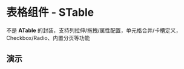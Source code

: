# 表格组件 - STable

不是 **ATable** 的封装，支持列拉伸/拖拽/属性配置，单元格合并/卡槽定义，Checkbox/Radio、内置分页等功能

<style lang="less" scoped>
[code-runner-title] {
  width: 100%;
  height: 0;
  position: relative;

  h3 {
    width: 100%;
    height: 0;
    margin: 0;
    padding: 0;
    border: none;
    overflow: hidden;
    position: absolute;
    top: 60px;
  }
}
</style>

<script setup lang="ts">
import Base from '@/library/table/Base.md'
import Merge from '@/library/table/Merge.md'
import Footer from '@/library/table/Footer.md'
import Sorter from '@/library/table/Sorter.md'
import Striped from '@/library/table/Striped.md'
import Sources from '@/library/table/Sources.md'
import CheckBox from '@/library/table/CheckBox.md'
import LoadData from '@/library/table/LoadData.md'
import DiffSize from '@/library/table/DiffSize.md'
import Ellipsis from '@/library/table/Ellipsis.md'
import Multiple from '@/library/table/Multiple.md'
import Expanded from '@/library/table/Expanded.md'
import EditTable from '@/library/table/EditTable.md'
import FixedTable from '@/library/table/FixedTable.md'
import CustomSlots from '@/library/table/CustomSlots.md'
import CheckboxTree from '@/library/table/CheckboxTree.md'
import FixedPageTable from '@/library/table/FixedPageTable.md'
</script>

## 演示

<div code-runner style="height: 466px; overflow: hidden;">
  <div code-runner-title>
    <h3 id="基本用法">基本用法</h3>
  </div>
  <div style="padding: 1px;">
    <Base/>
  </div>
</div>

<div code-runner style="height: 653px; overflow: hidden;">
  <div code-runner-title>
    <h3 id="带斑马纹表格">带斑马纹表格</h3>
  </div>
  <div style="padding: 1px;">
    <Striped/>
  </div>
</div>

<div code-runner style="height: 549px; overflow: hidden;">
  <div code-runner-title>
    <h3 id="带总结栏表格">带总结栏表格</h3>
  </div>
  <div style="padding: 1px;">
    <Footer/>
  </div>
</div>

<div code-runner style="height: 599px; overflow: hidden;">
  <div code-runner-title>
    <h3 id="表格卡槽自定义">表格卡槽自定义</h3>
  </div>
  <div style="padding: 1px;">
    <CustomSlots/>
  </div>
</div>

<div code-runner style="height: 654px; overflow: hidden;">
  <div code-runner-title>
    <h3 id="远程加载数据">远程加载数据</h3>
  </div>
  <div style="padding: 1px;">
    <LoadData/>
  </div>
</div>

<div code-runner style="height: 945px; overflow: hidden;">
  <div code-runner-title>
    <h3 id="表格列排序(多列)">表格列排序(多列)</h3>
  </div>
  <div style="padding: 1px;">
    <Sorter/>
  </div>
</div>

<div code-runner style="height: 682px; overflow: hidden;">
  <div code-runner-title>
    <h3 id="不同尺寸的表格">不同尺寸的表格</h3>
  </div>
  <div style="padding: 1px;">
    <DiffSize/>
  </div>
</div>

<div code-runner style="height: 515px; overflow: hidden;">
  <div code-runner-title>
    <h3 id="单元格自动省略">单元格自动省略</h3>
  </div>
  <div style="padding: 1px;">
    <Ellipsis/>
  </div>
</div>

<div code-runner style="height: 707px; overflow: hidden;">
  <div code-runner-title>
    <h3 id="表格分组表头">表格分组表头</h3>
  </div>
  <div style="padding: 1px;">
    <Multiple/>
  </div>
</div>

<div code-runner style="height: 551px; overflow: hidden;">
  <div code-runner-title>
    <h3 id="表格行/列合并">表格行/列合并</h3>
  </div>
  <div style="padding: 1px;">
    <Merge/>
  </div>
</div>

<div code-runner style="height: 570px; overflow: hidden;">
  <div code-runner-title>
    <h3 id="表格数据源变更">表格数据源变更</h3>
  </div>
  <div style="padding: 1px;">
    <Sources/>
  </div>
</div>

<div code-runner style="height: 992px; overflow: hidden;">
  <div code-runner-title>
    <h3 id="固定表头和某列">固定表头和某列</h3>
  </div>
  <div style="padding: 1px;">
    <FixedTable/>
  </div>
</div>

<div code-runner style="height: 956px; overflow: hidden;">
  <div code-runner-title>
    <h3 id="随页面滚动固定表头">随页面滚动固定表头</h3>
  </div>
  <div style="padding: 1px;">
    <FixedPageTable/>
  </div>
</div>

<div code-runner style="height: 379px; overflow: hidden;">
  <div code-runner-title>
    <h3 id="表格单元格编辑">表格单元格编辑</h3>
  </div>
  <div style="padding: 1px;">
    <EditTable/>
  </div>
</div>

<div code-runner style="height: 739px; overflow: hidden;">
  <div code-runner-title>
    <h3 id="表格单选/多选">表格单选/多选</h3>
  </div>
  <div style="padding: 1px;">
    <CheckBox/>
  </div>
</div>

<div code-runner style="height: 1012px; overflow: hidden;">
  <div code-runner-title>
    <h3 id="表格树形数据">表格树形数据</h3>
  </div>
  <div style="padding: 1px;">
    <CheckboxTree/>
  </div>
</div>

<div code-runner style="height: 651px; overflow: hidden;">
  <div code-runner-title>
    <h3 id="表格行展开项">表格行展开项</h3>
  </div>
  <div style="padding: 1px;">
    <Expanded/>
  </div>
</div>

## API

### Props

#### STable Props

| 参数                             | 说明                                                                           | 类型                            |   默认值   |
| :------------------------------- | :----------------------------------------------------------------------------- | :------------------------------ | :--------: |
| **size**                         | 表格大小                                                                       | STableSize                      |     -      |
| **rowKey**                       | 表格行 key 的字段                                                              | STableRowKey                    |     -      |
| **treeKey**                      | 表格 树形结构 的字段                                                           | STableTreeKey                   | 'children' |
| **border**                       | 设置边框。分组表头时 **border="true"**                                         | boolean                         |   false    |
| **sticky**                       | 设置表格粘性头部和滚动条，详见下方 [STable Sticky](#stable-sticky)             | STableStickyType                |     -      |
| **scroll**                       | 表格是否可滚动，也可以指定滚动区域的宽高，详见 [STable Scroll](#stable-scroll) | STableScrollType                |     -      |
| **columns (v-model)**            | 表格列的配置描述, 详见 [STable Column](#stable-column)                         | STableColumnType[]              |     -      |
| **sources (v-model)**            | 表格数据源                                                                     | STableRecordType[]              |     -      |
| **summarys (v-model)**           | 表格总结栏数据源 (**tfoot**)                                                   | STableRecordType[]              |     -      |
| **paginate (v-model)**           | 表格分页配置，详见 [STable Paginate](#stable-paginate)                         | STablePartPaginate              |     -      |
| **loadData**                     | 表格数据远程加载，响应数据预处理，详见 [Responser](#responser)                 | STableLoadSource                |     -      |
| **tableLayout**                  | 表格 **CSS table-layout** 样式                                                 | 'auto' \| 'fixed'               |     -      |
| **persistSourceRanges**          | 保持数据渲染，即使不在可视区域内。                                             | Array\<number[]> \| boolean     |   false    |
| **customHeaderRowAttrs**         | 设置表格 **thead** 行属性 (HTMLAttributes)                                     | STableCustom<br>HeaderRowAttrs  |     -      |
| **customBodyerRowAttrs**         | 设置表格 **tbody** 行属性 (HTMLAttributes)                                     | STableCustom<br>BodyerRowAttrs  |     -      |
| **customFooterRowAttrs**         | 设置表格 **tfoot** 行属性 (HTMLAttributes)                                     | STableCustom<br>FooterRowAttrs  |     -      |
| **customBodyerRowStates**        | 设置表格 **tbody** 行 State (例如，禁用行展开、禁用选项)                       | STableCustom<br>BodyerRowStates |     -      |
| **customHeaderCellRender**       | 自定义 **thead** 单元格渲染                                                    | STableHeader<br>CellRender      |     -      |
| **customBodyerCellRender**       | 自定义 **tbody** 单元格渲染                                                    | STableBodyer<br>CellRender      |     -      |
| **customFooterCellRender**       | 自定义 **tfoot** 单元格渲染                                                    | STableFooter<br>CellRender      |     -      |
| **defaultColumnSorters**         | 设置默认的列排序                                                               | STableSorterType[]              |     []     |
| **defaultSelectAllRows**         | 默认选择所有表格行 key (Checkbox)                                              | boolean                         |   false    |
| **defaultExpandAllRows**         | 默认展开所有表格行 key (Expanded)                                              | boolean                         |   false    |
| **preserveSelectedRowKeys**      | 分页渲染数据，是否记录之前选择的 Checkbox/Radio，以便后续恢复                  | boolean                         |   false    |
| **preserveExpandedRowKeys**      | 分页渲染数据，是否记录之前展开的行，以便后续恢复                               | boolean                         |   false    |
| **columnPresetResizable**        | 是否允许表格列拉伸调整宽度                                                     | boolean                         |   false    |
| **columnPresetDraggable**        | 是否允许表格列拖拽，调整表格列顺序                                             | boolean                         |   false    |
| **columnSorterMultiple**         | 是否允许表格多列排序                                                           | boolean                         |   false    |
| **columnPresetSettings**         | 是否启用表格列筛选配置                                                         | boolean                         |   false    |
| **rowSelectedStrictly**          | 表格树形数据，父子数据 CheckBox 状态是否不关联 (默认不关联)                    | boolean                         |    true    |
| **rowExpandedByClick**           | 当表格存在展开行时，是否允许点击行展开其展开行                                 | boolean                         |   false    |
| **cellMegreNormalize**           | 当表格存在合并单元格时，可以帮助我们自动适配相邻的单元格情况                   | boolean                         |    true    |
| **expandIndentSize**             | 因展开行图标，每一层的缩紧样式                                                 | number                          |     -      |
| **selectIndentSize**             | 因选择项图标，每一层的缩紧样式                                                 | number                          |     -      |
| **selectedRowMode**              | 是否启用选择框 (Checkbox / Radio)                                              | 'Radio' \| 'Checkbox' \| 'None' |  'None '   |
| **selectedRowKeys<br>(v-model)** | 记录表格已选择的行 key                                                         | STableKey[]                     |     []     |
| **expandedRowKeys<br>(v-model)** | 记录表格已展开的行 key                                                         | STableKey[]                     |     []     |
| **tHeaderThStyle**               | 设置表格 **thead th** 样式                                                     | Record\<string, any>            |     {}     |
| **tBodyerTdStyle**               | 设置表格 **tbody td** 样式                                                     | Record\<string, any>            |     {}     |
| **tFooterTdStyle**               | 设置表格 **tfoot td** 样式                                                     | Record\<string, any>            |     {}     |
| **expandTdStyle**                | 设置表格展开行 **expand td** 样式                                              | Record\<string, any>            |     {}     |
| **paginateStyle**                | 设置表格分页容器样式                                                           | Record\<string, any>            |     {}     |
| **loadOnScroll**                 | 仅在 `paginate.mode="local"` 启用，滚动加载分页数据                            | boolean                         |   false    |
| **bodyMinRows**                  | 表格最小行数，值为 **true** 时，与分页 pageSize 保持一致                       | boolean \| number               |   false    |
| **showHeader**                   | 显示表格 head 部分 (thead)                                                     | boolean                         |    true    |
| **showBodyer**                   | 显示表格 body 部分 (tbody)                                                     | boolean                         |    true    |
| **showFooter**                   | 显示表格 foot 部分 (tfoot)                                                     | boolean                         |    true    |
| **immediate**                    | 是否立刻调用 `loadData`, 加载远程数据                                          | boolean                         |    true    |
| **loadinger**                    | 是否在 UI 上隐藏 loading, 即使 loading 值为 true                               | boolean                         |    true    |
| **loading (v-model)**            | 表格是否正在加载数据中                                                         | boolean                         |   false    |
| **virtual**                      | 表格启用虚拟列表，提升性能 (**目前尚未启用**)                                  | boolean                         |    true    |

#### STable Sticky

| 参数                | 说明                                                  | 类型              | 默认值 |
| :------------------ | :---------------------------------------------------- | :---------------- | :----: |
| **topHeader**       | 启用表格 `thead` 置顶吸附                             | boolean \| number |  true  |
| **leftFooter**      | 当表格某些列左侧固定时，滚动时 `tfoot` 是否也随之固定 | boolean \| number |  true  |
| **rightFooter**     | 当表格某些列右侧固定时，滚动时 `tfoot` 是否也随之固定 | boolean \| number |  true  |
| **bottomFooter**    | 启用表格 `tfoot` 置底吸附                             | boolean \| number |  true  |
| **bottomScrollbar** | 当表格底部超出可视区域时，是否显示横向滚动条          | boolean           | false  |

#### STable Scroll

| 参数                         | 说明                                            | 类型                            | 默认值 |
| :--------------------------- | :---------------------------------------------- | :------------------------------ | :----: |
| **x**                        | 设置横向滚动，指定滚动区域的宽                  | number \| string \| false       | false  |
| **y**                        | 设置纵向滚动，指定滚动区域的高                  | number \| string \| false       | false  |
| **overflow**                 | 设置滚动区域 `overflow` 属性                    | 'hidden' \| 'visible' \| 'auto' |   -    |
| **scrollToFirstOffsetX**     | 表格滚动 `x轴` 横向方向偏移量                   | number                          |   -    |
| **scrollToFirstOffsetY**     | 表格滚动 `y轴` 纵向方向偏移量                   | number                          |   -    |
| **scrollToFirstTargetX**     | 指定表格滚动 `x轴` 初始位置                     | number                          |   0    |
| **scrollToFirstTargetY**     | 指定表格滚动 `y轴` 初始位置                     | number                          |   0    |
| **scrollToFirstXOnChange**   | 分页/排序/筛选，是否滚动到初始位置              | boolean                         |  true  |
| **scrollToFirstYOnChange**   | 分页/排序/筛选，是否滚动到初始位置              | boolean                         |  true  |
| **getScrollResizeContainer** | 指定滚动区域 (祖先节点), 一般无需指定，自动获取 | () => HTMLElement               |   -    |

#### STable Column

| 参数                       | 说明                                                             | 类型                                             | 默认值 |
| :------------------------- | :--------------------------------------------------------------- | :----------------------------------------------- | :----: |
| **key**                    | 表格列 key，如果已经设置了唯一的 dataIndex，可以忽略这个属性     | string                                           |   -    |
| **title**                  | 表格列 title 标题                                                | string                                           |   -    |
| **dataIndex**              | 列数据在数据项中对应的路径                                       | string \| string[]                               |   -    |
| **children**               | 表格嵌套的列选项                                                 | STablePartColumnType[]                           |   -    |
| **align**                  | 设置表格列的对齐方式                                             | 'left' \| 'center' \| 'right'                    |   -    |
| **fixed**                  | 设置表格列是否固定及其方式                                       | 'left' \| 'right' \| false                       |   -    |
| **width**                  | 表格列宽度                                                       | number                                           |   -    |
| **minWidth**               | 表格列最小宽度, 影响列 resizing (最小限制)                       | number                                           |   -    |
| **maxWidth**               | 表格列最大宽度, 影响列 resizing (最大限制)                       | number                                           |   -    |
| **settings**               | 表格列筛选配置项中该列的预设值                                   | { checkbox?: boolean; <br> disabled?: boolean; } |   -    |
| **resizable**              | 配置表格该列 resizable?，覆盖 `props.columnPresetResizable`      | boolean                                          |   -    |
| **ellipsis**               | 表格单元格内容过长，自动省略                                     | boolean                                          | false  |
| **tooltip**                | 表格单元格内容过长，自动省略，且 `tooltip` 提示                  | boolean                                          | false  |
| **colSpan**                | 表格单元格多列合并                                               | number                                           |   -    |
| **rowSpan**                | 表格单元格多行合并                                               | number                                           |   -    |
| **sorter**                 | 表格该列是否启用排序                                             | boolean                                          | false  |
| **sorterField**            | 表格该列排序时使用的字段，默认从 `dataIndex` 获取                | string                                           |   -    |
| **expandIcon**             | 如果有树形数据或展开行内容，是否在表格该列显示 `Expand Icon`     | boolean                                          |   -    |
| **customHeaderCellRender** | 自定义 **thead** 单元格渲染，覆盖 `props.customHeaderCellRender` | STableHeaderCellRender                           |   -    |
| **customBodyerCellRender** | 自定义 **tbody** 单元格渲染，覆盖 `props.customBodyerCellRender` | STableBodyerCellRender                           |   -    |
| **customFooterCellRender** | 自定义 **tfoot** 单元格渲染，覆盖 `props.customFooterCellRender` | STableFooterCellRender                           |   -    |

#### STable Paginate

| 参数                 | 说明                                         | 类型                              |  默认值  |
| :------------------- | :------------------------------------------- | :-------------------------------- | :------: |
| **hideOnSinglePage** | 只有一页时是否隐藏分页器                     | boolean                           |  false   |
| **defaultPageSize**  | 默认的每页条数                               | number                            |    20    |
| **pageSizeOptions**  | 指定每页可以显示多少条                       | string[]                          |    -     |
| **showSizeChanger**  | 是否展示 pageSize 切换器                     | boolean                           |    -     |
| **showQuickJumper**  | 是否可以快速跳转至某页                       | boolean                           |  false   |
| **showLessItems**    | 是否显示较少页面内容                         | boolean                           |  false   |
| **loadTotalSize**    | 分段加载数据的总条目 (仅 **mode="local"**)   | number                            |    -     |
| **loadTotalPage**    | 分段加载数据的总页数 (仅 **mode="local"**)   | number                            |    -     |
| **loadPageSize**     | 分段加载数据的每页条目 (仅 **mode="local"**) | number                            |    -     |
| **loadPageNo**       | 分段加载的当前最新页 (仅 **mode="local"**)   | number                            |    -     |
| **showTotal**        | 用于显示数据总量和当前数据顺序               | boolean \| (total, range) => void |    -     |
| **totalSize**        | 分页数据总条目                               | number                            |    -     |
| **totalPage**        | 分页数据总页数                               | number                            |    -     |
| **pageSize**         | 分页数据每页条目                             | number                            |    -     |
| **pageNo**           | 分页数据当前页                               | number                            |    -     |
| **disabled**         | 是否禁用表格分页                             | boolean                           |  false   |
| **visible**          | 是否显示表格分页                             | boolean                           |  false   |
| **simple**           | 是否显示为简单分页                           | boolean                           |  false   |
| **fixed**            | 表格分页在纵轴方向于底部吸附固定。           | boolean                           |    -     |
| **mode**             | 分页模式，默认远程数据。(**local 尚未启用**) | 'local' \| 'remote'               | 'remote' |

### Emits

| 事件               | 说明                                    | 类型                                                                         |
| :----------------- | :-------------------------------------- | :--------------------------------------------------------------------------- |
| **pageSizeChange** | pageSize 变化的回调                     | (pageNo: number, pageSize: number) => true                                   |
| **pageChange**     | 页码或 pageSize 改变的回调              | (pageNo: number, pageSize: number) => true                                   |
| **expand**         | 表格行展开时触发                        | (keys: Array\<STableKey>, records: Array\<STableRecordType \| null>) => true |
| **select**         | 表格行 Checkbox 或 Radio 选项变换时触发 | (keys: Array\<STableKey>, records: Array\<STableRecordType \| null>) => true |
| **sorter**         | 表格列排序变化时                        | (values: Array\<STableSorterType>) => true                                   |

### Slots

| 插槽名         | 插槽说明                   | 插槽参数                                                                                                    |
| :------------- | :------------------------- | :---------------------------------------------------------------------------------------------------------- |
| **expander**   | 表格展开行内容 卡槽        | record, rowIndex, groupIndex, groupLevel, groupIndexs, globalIndex                                          |
| **headerCell** | 表格 **thead** 单元格 卡槽 | title, column, rowIndex, colIndex, paginater                                                                |
| **bodyerCell** | 表格 **tbody** 单元格 卡槽 | value, record, rowIndex, groupIndex, groupLevel, groupIndexs, <br> globalIndex, column, colIndex, paginater |
| **footerCell** | 表格 **tfoot** 单元格 卡槽 | value, record, rowIndex, column, colIndex, sources, paginater                                               |

### Expose

| 属性/方法名 | 说明描述                                          | 类型                                                                             |
| :---------- | :------------------------------------------------ | :------------------------------------------------------------------------------- |
| **reload**  | 表格重新加载当前数据                              | (delay?: Promise\<void> \| boolean \| number, force?: boolean) => Promise\<void> |
| **refresh** | 表格刷新加载第一页数据                            | (delay?: Promise\<void> \| boolean \| number, force?: boolean) => Promise\<void> |
| **select**  | 表格手动选择指定选项 (Checkbox / Radio)           | (keys: STableKey[]) => void                                                      |
| **expand**  | 表格手动展开某些行 (仅对有展开内容或树形数据有效) | (keys: STableKey[]) => void                                                      |
| **update**  | 手动更新并重新渲染表格                            | (clean?: boolean) => void                                                        |

### Definer

| 定义                                   | 说明                                                                 |
| :------------------------------------- | :------------------------------------------------------------------- |
| **tableSorterDefiner**                 | 定义 **Props.defaultColumnSorters** 时的 TypeScript 提示和校验       |
| **tableScrollDefiner**                 | 定义 **Props.scroll** 时的 TypeScript 提示和校验                     |
| **tableStickyDefiner**                 | 定义 **Props.sticky** 时的 TypeScript 提示和校验                     |
| **tableSourcesDefiner**                | 定义 **Props.sources** 时的 TypeScript 提示和校验                    |
| **tableSummarysDefiner**               | 定义 **Props.summarys** 时的 TypeScript 提示和校验                   |
| **tableColumnsDefiner**                | 定义 **Props.columns** 时的 TypeScript 提示和校验                    |
| **tablePaginateDefiner**               | 定义 **Props.paginate** 时的 TypeScript 提示和校验                   |
| **tableLoadDataDefiner**               | 定义 **Props.loadData** 时的 TypeScript 提示和校验                   |
| **tableResponserDefiner**              | 定义 **Props.loadData** 数据源的预处理，详见 [Responser](#responser) |
| **tableCustomHeaderRowAttrsDefiner**   | 定义 **Props.customHeaderRowAttrs** 时的 TypeScript 提示和校         |
| **tableCustomBodyerRowAttrsDefiner**   | 定义 **Props.customBodyerRowAttrs** 时的 TypeScript 提示和校         |
| **tableCustomFooterRowAttrsDefiner**   | 定义 **Props.customFooterRowAttrs** 时的 TypeScript 提示和校         |
| **tableCustomBodyerRowStatesDefiner**  | 定义 **Props.customBodyerRowStates** 时的 TypeScript 提示和校        |
| **tableCustomHeaderCellRenderDefiner** | 定义 **Props.customHeaderCellRender** 时的 TypeScript 提示和校       |
| **tableCustomBodyerCellRenderDefiner** | 定义 **Props.customBodyerCellRender** 时的 TypeScript 提示和校验     |
| **tableCustomFooterCellRenderDefiner** | 定义 **Props.customFooterCellRender** 时的 TypeScript 提示和校验     |
| **tableEmitSorterDefiner**             | 定义 **Emits.sorter** 时的 TypeScript 提示和校验                     |
| **tableEmitSelectDefiner**             | 定义 **Emits.select** 时的 TypeScript 提示和校验                     |
| **tableEmitExpandDefiner**             | 定义 **Emits.expand** 时的 TypeScript 提示和校验                     |
| **tableEmitPageChangeDefiner**         | 定义 **Emits.pageChange** 时的 TypeScript 提示和校验                 |
| **tableEmitPageSizeChangeDefiner**     | 定义 **Emits.pageSizeChange** 时的 TypeScript 提示和校验             |

### Responser

::: code-group

```typescript [默认 - 预处理]
/**
 * STable 默认支持如下响应数据
 *
 *    1. response: {
 *         result: {
 *           data: [], //数据源
 *           pageNo: 1, // 当前页数
 *           totalSize: 0, // 数据总条目
 *         }
 *       }
 *
 *
 *    2. response: {
 *         result: [] //数据源，没有分页
 *       }
 *
 *
 *    3. response: [] //数据源，没有分页
 *
 */
```

```typescript [自定义 - 预处理]
/**
 * 假设基于业务需求，STable 需要加载如下数据，则我们可以在 main.ts 全局自定义
 *
 *    response: {
 *      success: 'ok', // 'ok' 业务成功状态
 *      result: {
 *        pageSource: [...], //数据源
 *        pageCurrentNum: 1, // 当前页数
 *        pageTotalSize: 10, // 数据总条目
 *      }
 *    }
 */

tableResponserDefiner.interceptor = (response: any) => {
  if (response.success !== "ok") {
    return Promise.reject(response);
  }

  return {
    data: response.result.pageSource, // 数据源 -> 'data' 字段
    pageNo: response.result.pageCurrentNum, // 当前页数 -> 'pageNo' 字段
    totalSize: response.result.pageTotalSize, // 数据总条目 -> 'totalSize' 字段
  };
};
```

:::
